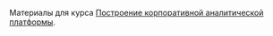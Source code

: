 Материалы для курса [Построение корпоративной аналитической платформы](https://praktikum.yandex.ru/professions/ycloud-corp/subscribe).
